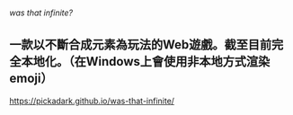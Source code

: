 ###### was that infinite?





一款以不斷合成元素為玩法的Web遊戲。截至目前完全本地化。（在Windows上會使用非本地方式渲染emoji）
---
https://pickadark.github.io/was-that-infinite/
